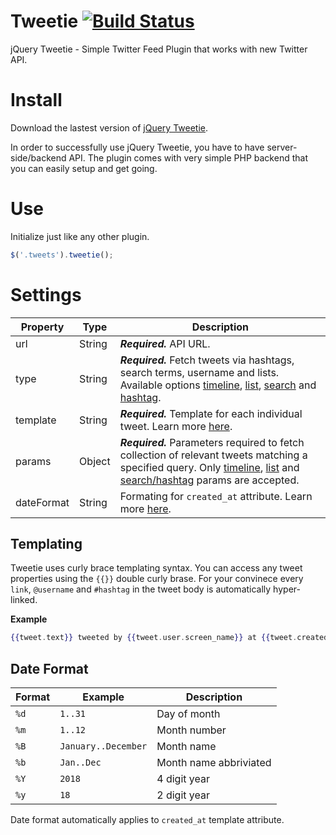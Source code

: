 Tweetie [![Build Status](https://travis-ci.org/sonnyt/tweetie.svg?branch=master)](https://travis-ci.org/sonnyt/tweetie)
=======

jQuery Tweetie - Simple Twitter Feed Plugin that works with new Twitter API.

# Install

Download the lastest version of [jQuery Tweetie](https://github.com/sonnyt/tweetie/releases/latest).

In order to successfully use jQuery Tweetie, you have to have server-side/backend API. The plugin comes with very simple PHP backend that you can easily setup and get going.

# Use
Initialize just like any other plugin.

```js
$('.tweets').tweetie();
```

# Settings

Property | Type | Description
--- | --- | ---
url | String | ***Required.*** API URL.
type | String | ***Required.*** Fetch tweets via hashtags, search terms, username and lists. Available options [timeline](https://dev.twitter.com/rest/reference/get/statuses/user_timeline), [list](https://dev.twitter.com/rest/reference/get/lists/statuses), [search](https://dev.twitter.com/rest/reference/get/search/tweets) and [hashtag](https://dev.twitter.com/rest/reference/get/search/tweets).
template | String | ***Required.*** Template for each individual tweet. Learn more [here](#templating).
params | Object | ***Required.*** Parameters required to fetch collection of relevant tweets matching a specified query.  Only [timeline](https://developer.twitter.com/en/docs/tweets/timelines/api-reference/get-statuses-user_timeline), [list](https://developer.twitter.com/en/docs/accounts-and-users/create-manage-lists/api-reference/get-lists-statuses) and [search/hashtag](https://developer.twitter.com/en/docs/tweets/timelines/api-reference/get-statuses-home_timeline.html) params are accepted.
dateFormat | String | Formating for `created_at` attribute. Learn more [here](#date-format).

## Templating

Tweetie uses curly brace templating syntax. You can access any tweet properties using the `{{}}` double curly brase. For your convinece every `link`, `@username` and `#hashtag` in the tweet body is automatically hyper-linked.

**Example**

```handlebars
{{tweet.text}} tweeted by {{tweet.user.screen_name}} at {{tweet.created_at}}
```

## Date Format
Format | Example | Description
--- | --- | ---
`%d` | `1..31` | Day of month
`%m` | `1..12` |	Month number
`%B` | `January..December` | Month name
`%b` | `Jan..Dec`| Month name abbriviated
`%Y` | `2018` | 4 digit year
`%y` | `18` | 2 digit year

Date format automatically applies to `created_at` template attribute.
